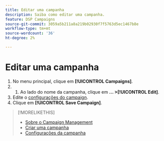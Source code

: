 ```yaml
---
title: Editar uma campanha
description: Saiba como editar uma campanha.
feature: DSP Campaigns
source-git-commit: 3059a5b211a8a219b02930f7f5763d5ec1467b8e
workflow-type: tm+mt
source-wordcount: '36'
ht-degree: 2%

---
```


# Editar uma campanha

1. No menu principal, clique em **[!UICONTROL Campaigns]**.
1. 
   1. Ao lado do nome da campanha, clique em  **... >[!UICONTROL Edit]**.
1. Edite o [configurações do campaign](campaign-settings.md).
1. Clique em **[!UICONTROL Save Campaign]**.

>[!MORELIKETHIS]
>
>* [Sobre o Campaign Management](campaign-about.md)
>* [Criar uma campanha](campaign-create.md)
>* [Configurações da campanha](campaign-settings.md)

